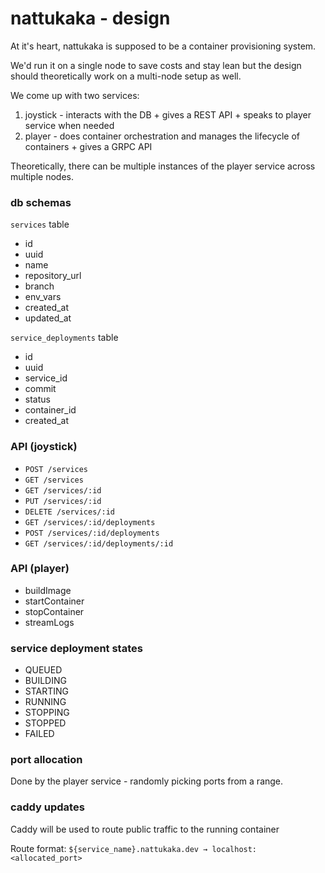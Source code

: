 # nattukaka - design

At it's heart, nattukaka is supposed to be a container provisioning system.

We'd run it on a single node to save costs and stay lean but the design should theoretically work on a multi-node setup as well.

We come up with two services:
1. joystick - interacts with the DB + gives a REST API + speaks to player service when needed
2. player - does container orchestration and manages the lifecycle of containers + gives a GRPC API

Theoretically, there can be multiple instances of the player service across multiple nodes.

### db schemas

`services` table
- id
- uuid
- name
- repository_url
- branch
- env_vars
- created_at
- updated_at

`service_deployments` table
- id
- uuid
- service_id
- commit
- status
- container_id
- created_at

### API (joystick)
- `POST /services`
- `GET /services`
- `GET /services/:id`
- `PUT /services/:id`
- `DELETE /services/:id`
- `GET /services/:id/deployments`
- `POST /services/:id/deployments`
- `GET /services/:id/deployments/:id`

### API (player)
- buildImage
- startContainer
- stopContainer
- streamLogs

### service deployment states

- QUEUED
- BUILDING
- STARTING
- RUNNING
- STOPPING
- STOPPED
- FAILED

### port allocation

Done by the player service - randomly picking ports from a range.

### caddy updates

Caddy will be used to route public traffic to the running container

Route format: `${service_name}.nattukaka.dev → localhost:<allocated_port>`

